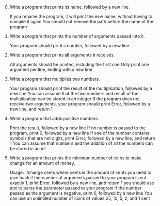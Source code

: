 0. Write a program that prints its name, followed by a new line.

    If you rename the program, it will print the new name, without having to compile it again
    You should not remove the path before the name of the program

1. Write a program that prints the number of arguments passed into it.

    Your program should print a number, followed by a new line

2. Write a program that prints all arguments it receives.

    All arguments should be printed, including the first one
    Only print one argument per line, ending with a new line

3. Write a program that multiplies two numbers.

    Your program should print the result of the multiplication, followed by a new line
    You can assume that the two numbers and result of the multiplication can be stored in an integer
    If the program does not receive two arguments, your program should print Error, followed by a new line, and return 1

4. Write a program that adds positive numbers.

    Print the result, followed by a new line
    If no number is passed to the program, print 0, followed by a new line
    If one of the number contains symbols that are not digits, print Error, followed by a new line, and return 1
    You can assume that numbers and the addition of all the numbers can be stored in an int

5. Write a program that prints the minimum number of coins to make change for an amount of money.

    Usage: ./change cents
    where cents is the amount of cents you need to give back
    if the number of arguments passed to your program is not exactly 1, print Error, followed by a new line, and return 1
    you should use atoi to parse the parameter passed to your program
    If the number passed as the argument is negative, print 0, followed by a new line
    You can use an unlimited number of coins of values 25, 10, 5, 2, and 1 cent
